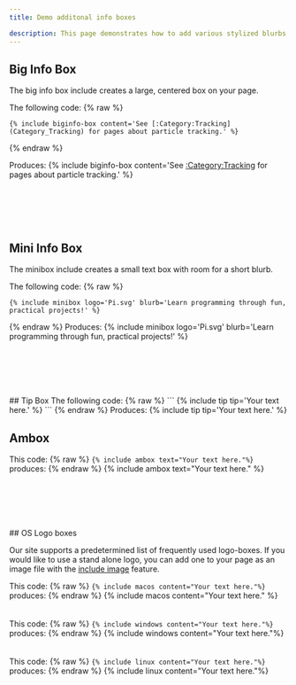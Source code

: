 ```yaml
---
title: Demo additonal info boxes

description: This page demonstrates how to add various stylized blurbs to your page.
---
```

## Big Info Box

The big info box include creates a large, centered box on your page.

The following code:
{% raw %}
```
{% include biginfo-box content='See [:Category:Tracking](Category_Tracking) for pages about particle tracking.' %}
```
{% endraw %}

Produces:
{% include biginfo-box content='See [:Category:Tracking](Category_Tracking) for pages about particle tracking.' %}

<br>
<br>
<br>
<br>

## Mini Info Box

The minibox include creates a small text box with room for a short blurb.

The following code:
{% raw %}
```
{% include minibox logo='Pi.svg' blurb='Learn programming through fun, practical projects!' %}
```
{% endraw %}
Produces:
{% include minibox logo='Pi.svg' blurb='Learn programming through fun, practical projects!' %}

<br>
<br>
<br>
<br>
<br>
## Tip Box
The following code:
{% raw %}
```
{% include tip tip='Your text here.' %}
```
{% endraw %}
Produces:
{% include tip tip='Your text here.' %}

## Ambox

This code: {% raw %} `{% include ambox text="Your text here."%}`  produces: {% endraw %} {% include ambox text="Your text here." %}

<br>
<br>
<br>
<br>
<br>
## OS Logo boxes

Our site supports a predetermined list of frequently used logo-boxes. If you would like to use a stand alone logo, you can add one to your page as an image file with the [include image](/help/editing/image) feature.

This code: {% raw %} `{% include macos content="Your text here."%}`  produces: {% endraw %} {% include macos content="Your text here." %}
<br>
<br>
<br>
This code: {% raw %} `{% include windows content="Your text here."%}`  produces: {% endraw %} {% include windows content="Your text here."%}
<br>
<br>
<br>
This code: {% raw %} `{% include linux content="Your text here."%}`   produces: {% endraw %} {% include linux content="Your text here."%}
<br>
<br>
<br>
